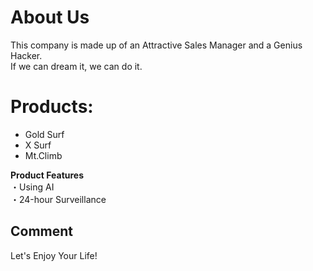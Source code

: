 # About Us
This company is made up of an Attractive Sales Manager and a Genius Hacker.  
If we can dream it, we can do it.  

# Products:
- Gold Surf
- X Surf
- Mt.Climb

__Product Features__  
 ・Using AI  
 ・24-hour Surveillance  

## Comment
Let's Enjoy Your Life!
